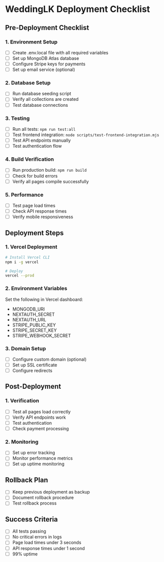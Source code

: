 # WeddingLK Deployment Checklist

## Pre-Deployment Checklist

### 1. Environment Setup
- [ ] Create .env.local file with all required variables
- [ ] Set up MongoDB Atlas database
- [ ] Configure Stripe keys for payments
- [ ] Set up email service (optional)

### 2. Database Setup
- [ ] Run database seeding script
- [ ] Verify all collections are created
- [ ] Test database connections

### 3. Testing
- [ ] Run all tests: `npm run test:all`
- [ ] Test frontend integration: `node scripts/test-frontend-integration.mjs`
- [ ] Test API endpoints manually
- [ ] Test authentication flow

### 4. Build Verification
- [ ] Run production build: `npm run build`
- [ ] Check for build errors
- [ ] Verify all pages compile successfully

### 5. Performance
- [ ] Test page load times
- [ ] Check API response times
- [ ] Verify mobile responsiveness

## Deployment Steps

### 1. Vercel Deployment
```bash
# Install Vercel CLI
npm i -g vercel

# Deploy
vercel --prod
```

### 2. Environment Variables
Set the following in Vercel dashboard:
- MONGODB_URI
- NEXTAUTH_SECRET
- NEXTAUTH_URL
- STRIPE_PUBLIC_KEY
- STRIPE_SECRET_KEY
- STRIPE_WEBHOOK_SECRET

### 3. Domain Setup
- [ ] Configure custom domain (optional)
- [ ] Set up SSL certificate
- [ ] Configure redirects

## Post-Deployment

### 1. Verification
- [ ] Test all pages load correctly
- [ ] Verify API endpoints work
- [ ] Test authentication
- [ ] Check payment processing

### 2. Monitoring
- [ ] Set up error tracking
- [ ] Monitor performance metrics
- [ ] Set up uptime monitoring

## Rollback Plan
- [ ] Keep previous deployment as backup
- [ ] Document rollback procedure
- [ ] Test rollback process

## Success Criteria
- [ ] All tests passing
- [ ] No critical errors in logs
- [ ] Page load times under 3 seconds
- [ ] API response times under 1 second
- [ ] 99% uptime
